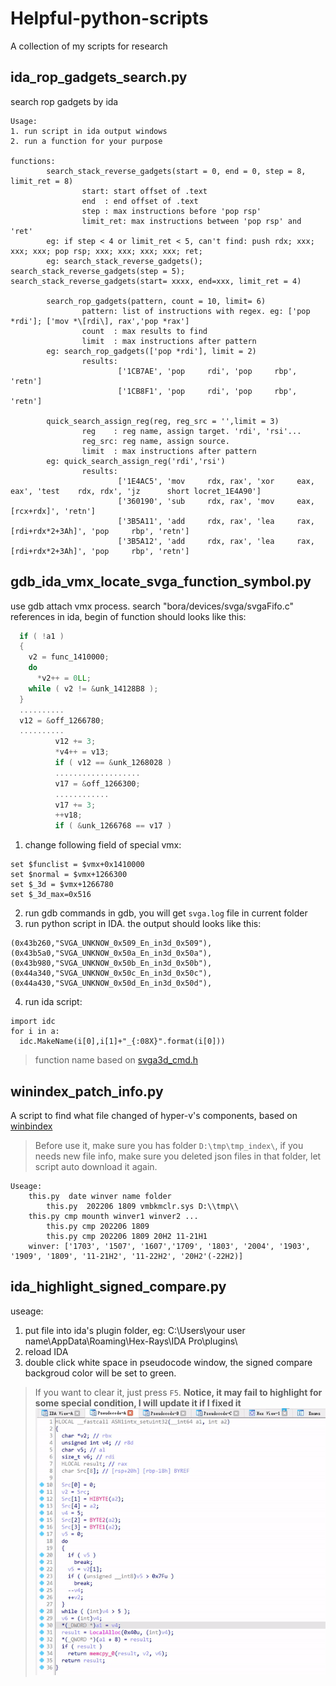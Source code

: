 # Helpful-python-scripts
A collection of my scripts for research

## ida_rop_gadgets_search.py
search rop gadgets by ida

```
Usage:
1. run script in ida output windows
2. run a function for your purpose

functions:  
		search_stack_reverse_gadgets(start = 0, end = 0, step = 8, limit_ret = 8)  
				start: start offset of .text  
				end  : end offset of .text  
				step : max instructions before 'pop rsp'  
				limit_ret: max instructions between 'pop rsp' and 'ret'  
		eg: if step < 4 or limit_ret < 5, can't find: push rdx; xxx; xxx; xxx; pop rsp; xxx; xxx; xxx; xxx; ret;  
		eg: search_stack_reverse_gadgets(); search_stack_reverse_gadgets(step = 5); search_stack_reverse_gadgets(start= xxxx, end=xxx, limit_ret = 4)  
  
		search_rop_gadgets(pattern, count = 10, limit= 6)  
				pattern: list of instructions with regex. eg: ['pop *rdi']; ['mov *\[rdi\], rax','pop *rax']  
				count  : max results to find  
				limit  : max instructions after pattern  
		eg: search_rop_gadgets(['pop *rdi'], limit = 2)   
				results:  
						['1CB7AE', 'pop     rdi', 'pop     rbp', 'retn']  
						['1CB8F1', 'pop     rdi', 'pop     rbp', 'retn']  

		quick_search_assign_reg(reg, reg_src = '',limit = 3)  
				reg    : reg name, assign target. 'rdi', 'rsi'...  
				reg_src: reg name, assign source.  
				limit  : max instructions after pattern  
		eg: quick_search_assign_reg('rdi','rsi')  
				results:  
						['1E4AC5', 'mov     rdx, rax', 'xor     eax, eax', 'test    rdx, rdx', 'jz      short locret_1E4A90']  
						['360190', 'sub     rdx, rax', 'mov     eax, [rcx+rdx]', 'retn']  
						['3B5A11', 'add     rdx, rax', 'lea     rax, [rdi+rdx*2+3Ah]', 'pop     rbp', 'retn']  
						['3B5A12', 'add     rdx, rax', 'lea     rax, [rdi+rdx*2+3Ah]', 'pop     rbp', 'retn']

```

## gdb_ida_vmx_locate_svga_function_symbol.py
use gdb attach vmx process.
search "bora/devices/svga/svgaFifo.c" references in ida, begin of function should looks like this:
```c
  if ( !a1 )
  {
    v2 = func_1410000;
    do
      *v2++ = 0LL;
    while ( v2 != &unk_14128B8 );
  }
  ..........
  v12 = &off_1266780;
  ..........
          v12 += 3;
          *v4++ = v13;
          if ( v12 == &unk_1268028 )
          ...................
          v17 = &off_1266300;
          ............
          v17 += 3;
          ++v18;
          if ( &unk_1266768 == v17 )
```
1. change following field of special vmx:
```
set $funclist = $vmx+0x1410000 
set $normal = $vmx+1266300
set $_3d = $vmx+1266780
set $_3d_max=0x516
```
2. run gdb commands in gdb, you will get `svga.log` file in current folder
3. run python script in IDA. the output should looks like this:
```
(0x43b260,"SVGA_UNKNOW_0x509_En_in3d_0x509"),
(0x43b5a0,"SVGA_UNKNOW_0x50a_En_in3d_0x50a"),
(0x43b980,"SVGA_UNKNOW_0x50b_En_in3d_0x50b"),
(0x44a340,"SVGA_UNKNOW_0x50c_En_in3d_0x50c"),
(0x44a430,"SVGA_UNKNOW_0x50d_En_in3d_0x50d"),
```
4. run ida script:
```
import idc
for i in a:
  idc.MakeName(i[0],i[1]+"_{:08X}".format(i[0]))
```
> function name based on [svga3d_cmd.h](https://elixir.bootlin.com/linux/latest/source/drivers/gpu/drm/vmwgfx/device_include/svga3d_cmd.h)

## winindex_patch_info.py
A script to find what file changed of hyper-v's components, based on [winbindex](https://winbindex.m417z.com)
> Before use it, make sure you has folder `D:\tmp\tmp_index\`, if you needs new file info, make sure you deleted json files in that folder, let script auto download it again.

```
Useage:
    this.py  date winver name folder
        this.py  202206 1809 vmbkmclr.sys D:\\tmp\\
    this.py cmp mounth winver1 winver2 ...
        this.py cmp 202206 1809
        this.py cmp 202206 1809 20H2 11-21H1
    winver: ['1703', '1507', '1607','1709', '1803', '2004', '1903', '1909', '1809', '11-21H2', '11-22H2', '20H2'(-22H2)]
```

## ida_highlight_signed_compare.py
useage: 
1. put file into ida's plugin folder, eg: C:\Users\your user name\AppData\Roaming\Hex-Rays\IDA Pro\plugins\
2. reload IDA
3. double click white space in pseudocode window, the signed compare backgroud color will be set to green.
> If you want to clear it, just press `F5`.
**Notice, it may fail to highlight for some special condition, I will update it if I fixed it**
![image](https://github.com/474172261/Helpful-python-scripts/blob/main/demo-signed_compare_highlight.gif)
